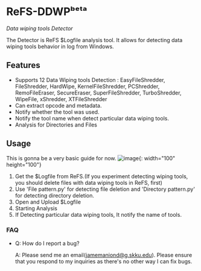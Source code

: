 # ReFS-DDWPᵇᵉᵗᵃ

*Data wiping tools Detector*

The Detector is ReFS $Logfile analysis tool. It allows for detecting data wiping tools behavior in log from Windows.

## Features

* Supports 12 Data Wiping tools Detection : EasyFileShredder, FileShredder, HardWipe, KernelFileShredder, PCShredder, RemoFileEraser, SecureEraser, SuperFileShredder, TurboShredder, WipeFile, xShredder, XTFileShredder
* Can extract opcode and metadata.
* Notify whether the tool was used.
* Notify the tool name when detect particular data wiping tools.
* Analysis for Directories and Files 


## Usage

This is gonna be a very basic guide for now.
![image](https://user-images.githubusercontent.com/50189201/217532655-2881d5e9-98d1-4c3d-b5b7-4e9fe18ec77a.png){: width="100" height="100"}


1. Get the $Logfile from ReFS.(If you experiment detecting wiping tools, you should delete files with data wiping tools in ReFS, first)
2. Use 'File pattern.py' for detecting file deletion and 'Directory pattern.py' for detecting directory deletion.
3. Open and Upload $Logfile
4. Starting Analysis
5. If Detecting particular data wiping tools, It notify the name of tools.


### FAQ

* Q: How do I report a bug?

  A: Please send me an email(jamemaniond@g.skku.edu). Please ensure that you respond to my inquiries as there's no other way I can fix bugs.


